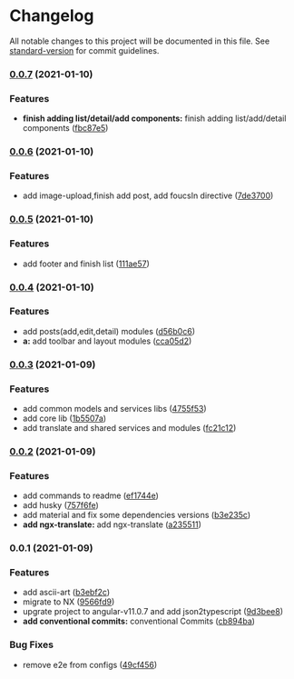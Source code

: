 # Changelog

All notable changes to this project will be documented in this file. See [standard-version](https://github.com/conventional-changelog/standard-version) for commit guidelines.

### [0.0.7](https://github.com/mmhajiagha/talos-fe-technical-test/compare/v0.0.6...v0.0.7) (2021-01-10)


### Features

* **finish adding list/detail/add components:** finish adding list/add/detail components ([fbc87e5](https://github.com/mmhajiagha/talos-fe-technical-test/commit/fbc87e55309e46b14d251c0d8c62974e57d22d20))

### [0.0.6](https://github.com/mmhajiagha/talos-fe-technical-test/compare/v0.0.5...v0.0.6) (2021-01-10)


### Features

* add image-upload,finish add post, add foucsIn directive ([7de3700](https://github.com/mmhajiagha/talos-fe-technical-test/commit/7de37003a82654cf7ce42769994b594e9220537b))

### [0.0.5](https://github.com/mmhajiagha/talos-fe-technical-test/compare/v0.0.4...v0.0.5) (2021-01-10)


### Features

* add footer and finish list ([111ae57](https://github.com/mmhajiagha/talos-fe-technical-test/commit/111ae5776661f7dd162a3ead53c1041d29c86a3b))

### [0.0.4](https://github.com/mmhajiagha/talos-fe-technical-test/compare/v0.0.3...v0.0.4) (2021-01-10)


### Features

* add posts(add,edit,detail) modules ([d56b0c6](https://github.com/mmhajiagha/talos-fe-technical-test/commit/d56b0c67815b233139d0695197b04dbf030eefff))
* **a:** add toolbar and layout modules ([cca05d2](https://github.com/mmhajiagha/talos-fe-technical-test/commit/cca05d27c8533f22ba965aa0f34f75f0494015b5))

### [0.0.3](https://github.com/mmhajiagha/talos-fe-technical-test/compare/v0.0.2...v0.0.3) (2021-01-09)


### Features

* add common models and services libs ([4755f53](https://github.com/mmhajiagha/talos-fe-technical-test/commit/4755f53cda84b7d2e79b6b963ab41423afe16ac3))
* add core lib ([1b5507a](https://github.com/mmhajiagha/talos-fe-technical-test/commit/1b5507abac8331860d81c915c7f53e9edaf5f6d6))
* add translate and shared services and modules ([fc21c12](https://github.com/mmhajiagha/talos-fe-technical-test/commit/fc21c12bcb6f8054f5e48c39abe5c7ddeba3f417))

### [0.0.2](https://github.com/mmhajiagha/talos-fe-technical-test/compare/v0.0.1...v0.0.2) (2021-01-09)


### Features

* add commands to readme ([ef1744e](https://github.com/mmhajiagha/talos-fe-technical-test/commit/ef1744e65f297aeb2596d23133f24e3928a3446c))
* add husky ([757f6fe](https://github.com/mmhajiagha/talos-fe-technical-test/commit/757f6fe8dd6b3719f6421b7836858660ada23e84))
* add material and fix some dependencies versions ([b3e235c](https://github.com/mmhajiagha/talos-fe-technical-test/commit/b3e235cf7defbe325959ed7d96c55eebea970baf))
* **add ngx-translate:** add ngx-translate ([a235511](https://github.com/mmhajiagha/talos-fe-technical-test/commit/a23551109c0534d19defc6efae17cf8232a8487f))

### 0.0.1 (2021-01-09)


### Features

* add ascii-art ([b3ebf2c](https://github.com/talosdigital/talos-fe-technical-test/commit/b3ebf2c192121286c265f2b7a17b9eb5ed62dfd3))
* migrate to NX ([9566fd9](https://github.com/talosdigital/talos-fe-technical-test/commit/9566fd99ed349dfd2308d968a7c5dc43d33b6b05))
* upgrate project to angular-v11.0.7 and add json2typescript ([9d3bee8](https://github.com/talosdigital/talos-fe-technical-test/commit/9d3bee8078e7c00d553e1e15693f1827a0f0bc6c))
* **add conventional commits:** conventional Commits ([cb894ba](https://github.com/talosdigital/talos-fe-technical-test/commit/cb894ba17c87a3c0f6581f3b6ec3a4aa8f344843))


### Bug Fixes

* remove e2e from configs ([49cf456](https://github.com/talosdigital/talos-fe-technical-test/commit/49cf4566644673285b6744ed589d61566bcfd79d))
